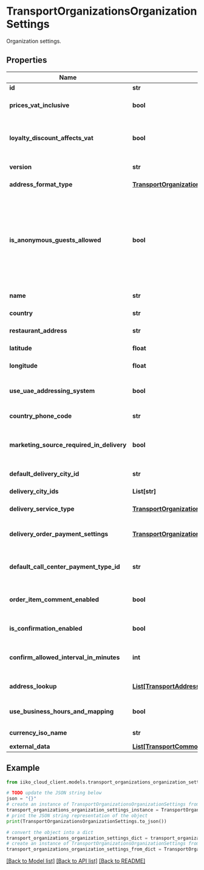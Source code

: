 # TransportOrganizationsOrganizationSettings

Organization settings.

## Properties

Name | Type | Description | Notes
------------ | ------------- | ------------- | -------------
**id** | **str** | Organization ID. | 
**prices_vat_inclusive** | **bool** | Determines whether organization prices include VAT.                Available if &#x60;VAT&#x60; requested. | [optional] 
**loyalty_discount_affects_vat** | **bool** | Determines whether organization loyalty discounts affects VAT.                &gt; Working only if \&quot;pricesVatInclusive\&quot; &#x3D; false                Available if &#x60;VAT&#x60; requested. | [optional] 
**version** | **str** | RMS version.                Available if &#x60;Version&#x60; requested. | [optional] 
**address_format_type** | [**TransportOrganizationsAddressFormatType**](TransportOrganizationsAddressFormatType.md) | Address format type.                Available if &#x60;AddressFormatType&#x60; requested. | [optional] 
**is_anonymous_guests_allowed** | **bool** | If the store allows orders for anonymous guests, then it is not necessary to transfer  information about the guest as part of the delivery order. You can only transfer  the phone number and optionally name of the guest, which will not be stored in the guest base  and will only be used for the delivery of a current delivery order.                Available if &#x60;IsAnonymousGuestsAllowed&#x60; requested. | [optional] 
**name** | **str** | Organization name.                Available if &#x60;Name&#x60; requested. | [optional] 
**country** | **str** | Country.                Available if &#x60;Country&#x60; requested. | [optional] 
**restaurant_address** | **str** | Restaurant address.                Available if &#x60;RestaurantAddress&#x60; requested. | [optional] 
**latitude** | **float** | Latitude.                Available if &#x60;Latitude&#x60; requested. | [optional] 
**longitude** | **float** | Longitude.                Available if &#x60;Longitude&#x60; requested. | [optional] 
**use_uae_addressing_system** | **bool** | Regional setting \&quot;Use the UAE Addressing System\&quot;.                Available if &#x60;UseUaeAddressingSystem&#x60; requested. | [optional] 
**country_phone_code** | **str** | Country dialing code.                Available if &#x60;CountryPhoneCode&#x60; requested. | [optional] 
**marketing_source_required_in_delivery** | **bool** | Require mandatory marketing source input when creating a delivery.                Available if &#x60;MarketingSourceRequiredInDelivery&#x60; requested. | [optional] 
**default_delivery_city_id** | **str** | Default delivery city.                Available if &#x60;DefaultDeliveryCityId&#x60; requested. | [optional] 
**delivery_city_ids** | **List[str]** | Delivery cities.                Available if &#x60;DeliveryCityIds&#x60; requested. | [optional] 
**delivery_service_type** | [**TransportOrganizationsDeliverySettingsServiceType**](TransportOrganizationsDeliverySettingsServiceType.md) | Delivery type.                Available if &#x60;DeliveryServiceType&#x60; requested. | [optional] 
**delivery_order_payment_settings** | [**TransportOrganizationsDeliveryOrderPaymentSettings**](TransportOrganizationsDeliveryOrderPaymentSettings.md) | Delivery order payment settings.                Available if &#x60;DeliveryOrderPaymentSettings&#x60; requested. | [optional] 
**default_call_center_payment_type_id** | **str** | Default payment type for CallCenter.                Available if &#x60;DefaultCallCenterPaymentTypeId&#x60; requested. | [optional] 
**order_item_comment_enabled** | **bool** | Allow text comments for order items (in all restaurant sections).                Available if &#x60;OrderItemCommentEnabled&#x60; requested. | [optional] 
**is_confirmation_enabled** | **bool** | Determines whether to use delivery confirmation.                Available if &#x60;IsConfirmationEnabled&#x60; requested. | [optional] 
**confirm_allowed_interval_in_minutes** | **int** | Confirm orders time interval.                Available if &#x60;ConfirmAllowedIntervalInMinutes&#x60; requested. | [optional] 
**address_lookup** | [**List[TransportAddressHintsAddressHintsServiceType]**](TransportAddressHintsAddressHintsServiceType.md) | Available address lookup services.                Available if &#x60;AddressLookup&#x60; requested. | [optional] 
**use_business_hours_and_mapping** | **bool** | Determines whether the organization use a business hours and mapping settings. | [optional] 
**currency_iso_name** | **str** | ISO currency code (for example: RUB, USD, EUR). | [optional] 
**external_data** | [**List[TransportCommonExternalData]**](TransportCommonExternalData.md) | Organization&#x60;s external data. | [optional] 

## Example

```python
from iiko_cloud_client.models.transport_organizations_organization_settings import TransportOrganizationsOrganizationSettings

# TODO update the JSON string below
json = "{}"
# create an instance of TransportOrganizationsOrganizationSettings from a JSON string
transport_organizations_organization_settings_instance = TransportOrganizationsOrganizationSettings.from_json(json)
# print the JSON string representation of the object
print(TransportOrganizationsOrganizationSettings.to_json())

# convert the object into a dict
transport_organizations_organization_settings_dict = transport_organizations_organization_settings_instance.to_dict()
# create an instance of TransportOrganizationsOrganizationSettings from a dict
transport_organizations_organization_settings_from_dict = TransportOrganizationsOrganizationSettings.from_dict(transport_organizations_organization_settings_dict)
```
[[Back to Model list]](../README.md#documentation-for-models) [[Back to API list]](../README.md#documentation-for-api-endpoints) [[Back to README]](../README.md)


